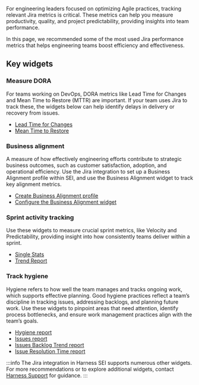For engineering leaders focused on optimizing Agile practices, tracking relevant Jira metrics is critical. These metrics can help you measure productivity, quality, and project predictability, providing insights into team performance.

In this page, we recommended some of the most used Jira performance metrics that helps engineering teams boost efficiency and effectiveness.

## Key widgets

### Measure DORA

For teams working on DevOps, DORA metrics like Lead Time for Changes and Mean Time to Restore (MTTR) are important. If your team uses Jira to track these, the widgets below can help identify delays in delivery or recovery from issues.

* [Lead Time for Changes](/docs/software-engineering-insights/propelo-sei/analytics-and-reporting/efficiency/dora-metrics/#lead-time-for-changes)
* [Mean Time to Restore](/docs/software-engineering-insights/propelo-sei/analytics-and-reporting/efficiency/dora-metrics/#mean-time-to-restore-mttr)

### Business alignment

A measure of how effectively engineering efforts contribute to strategic business outcomes, such as customer satisfaction, adoption, and operational efficiency. Use the Jira integration to set up a Business Alignment profile within SEI, and use the Business Alignment widget to track key alignment metrics.

* [Create Business Alignment profile](/docs/software-engineering-insights/propelo-sei/setup-sei/sei-profiles/business-alignment-profile)
* [Configure the Business Alignment widget](/docs/software-engineering-insights/propelo-sei/analytics-and-reporting/sei-business-alignment)

### Sprint activity tracking

Use these widgets to measure crucial sprint metrics, like Velocity and Predictability, providing insight into how consistently teams deliver within a sprint.

* [Single Stats](/docs/software-engineering-insights/propelo-sei/analytics-and-reporting/efficiency/agile-metrics/sei-sprints-metrics-reports#sprint-metrics-single-stat)
* [Trend Report](/docs/software-engineering-insights/propelo-sei/analytics-and-reporting/efficiency/agile-metrics/sei-sprints-metrics-reports#sprint-metrics-percentage-trend-report)

### Track hygiene

Hygiene refers to how well the team manages and tracks ongoing work, which supports effective planning. Good hygiene practices reflect a team’s discipline in tracking issues, addressing backlogs, and planning future work. Use these widgets to pinpoint areas that need attention, identify process bottlenecks, and ensure work management practices align with the team’s goals.

* [Hygiene report](/docs/software-engineering-insights/propelo-sei/analytics-and-reporting/hygiene-metrics)
* [Issues report](/docs/software-engineering-insights/propelo-sei/analytics-and-reporting/efficiency/issues-reports)
* [Issues Backlog Trend report](/docs/software-engineering-insights/propelo-sei/analytics-and-reporting/efficiency/issues-reports)
* [Issue Resolution Time report](/docs/software-engineering-insights/propelo-sei/analytics-and-reporting/efficiency/issues-reports)

:::info
The Jira integration in Harness SEI supports numerous other widgets. For more recommendations or to explore additional widgets, contact [Harness Support](/docs/software-engineering-insights/sei-support) for guidance.
:::